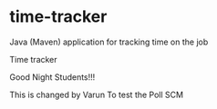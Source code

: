 # time-tracker
Java (Maven) application for tracking time on the job

Time tracker

Good Night Students!!!

This is changed by Varun
To test the Poll SCM 
